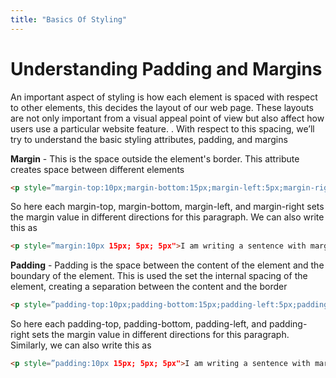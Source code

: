 ```yaml
---
title: "Basics Of Styling"
---
```


# Understanding Padding and Margins

An important aspect of styling is how each element is spaced with respect to other elements, this decides the layout of our web page. 
These layouts are not only important from a visual appeal point of view but also affect how users use a particular website feature. <Add Exampl>. 
With respect to this spacing, we’ll try to understand the basic styling attributes, padding, and margins
 
**Margin** - This is the space outside the element's border. This attribute creates space between different elements
```html
<p style=”margin-top:10px;margin-bottom:15px;margin-left:5px;margin-right:5px">I am writing a sentence with margin around it</p>
```
So here each margin-top, margin-bottom, margin-left, and margin-right sets the margin value in different directions for this paragraph. 
We can also write this as
```html
<p style=”margin:10px 15px; 5px; 5px">I am writing a sentence with margin around it</p>
```

**Padding** - Padding is the space between the content of the element and the boundary of the element. This is used the set the internal spacing of the element, creating a separation between the content and the border
```html
<p style=”padding-top:10px;padding-bottom:15px;padding-left:5px;padding-right:5px">I am writing a sentence with padding around it</p>
```
So here each padding-top, padding-bottom, padding-left, and padding-right sets the margin value in different directions for this paragraph. 
Similarly, we can also write this as
```html
<p style=”padding:10px 15px; 5px; 5px">I am writing a sentence with margin around it</p>
```
